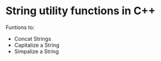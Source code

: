 # String utility functions in C++

Funtions to:
- Concat Strings
- Capitalize a String
- Simpalize a String
